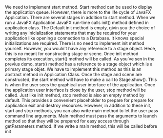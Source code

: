 We need to implement start method. Start method can be used to display the application queue. However, 
there is more to the life cycle of JavaFX Application. There are several stages in addition to start 
method. When we run a JavaFX Application JavaFX run-time calls init() method defined in application class. 
The Default init method is empty, givin you the choice of writing any inicialization statements that may be 
required for your application like opening a connection to a Database. It knows special initializations are 
required. There is no need to implement init method yourself. However, you wouln't have any reference to a 
stage object. Hece, this is no meant for constructing stage or scene. Once init method completes its execution, 
start() method will be called. As you've sen in the previus demo, start() method has a reference to a stage 
object which is a primary stage objet. We have to implement this method as this is an abstract method in 
Application Class. Once the stage and scene are constructed, the start method will have to make a call to 
Stage.show(). This is when the user sees the graphical user interface of the application. Once the 
application user interface is close by the user, stop method will be called. Just like init method, 
stop method is also an empty method by default. This provides a convenient placeholder to prepare for 
prepare for application exit and destroy resources. However, in addition to these init, start and stop methods,
you can also write main method to let the user pass command line arguments. Main method must pass the 
arguments to launch method so that they will be prepared for easy access through getParameters method. If 
we write a main method, this will be called before init